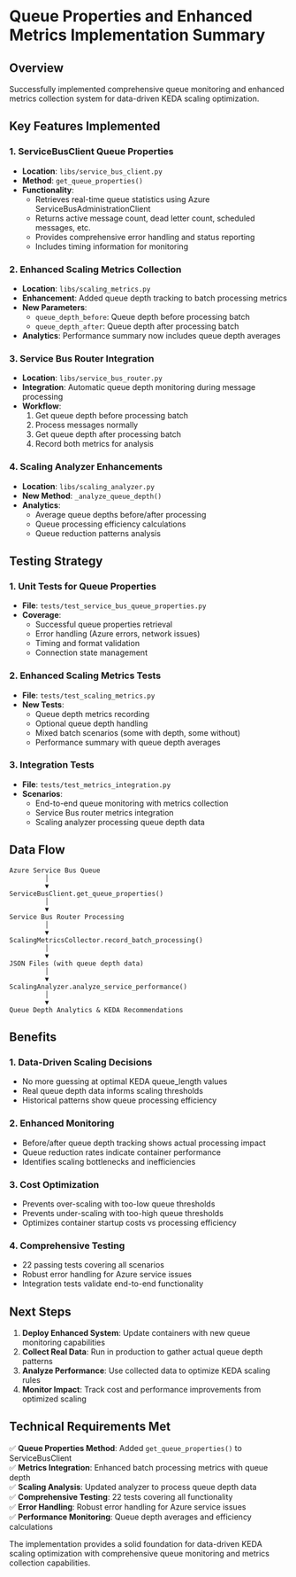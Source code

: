 # Queue Properties and Enhanced Metrics Implementation Summary

## Overview
Successfully implemented comprehensive queue monitoring and enhanced metrics collection system for data-driven KEDA scaling optimization.

## Key Features Implemented

### 1. ServiceBusClient Queue Properties
- **Location**: `libs/service_bus_client.py`
- **Method**: `get_queue_properties()`
- **Functionality**: 
  - Retrieves real-time queue statistics using Azure ServiceBusAdministrationClient
  - Returns active message count, dead letter count, scheduled messages, etc.
  - Provides comprehensive error handling and status reporting
  - Includes timing information for monitoring

### 2. Enhanced Scaling Metrics Collection
- **Location**: `libs/scaling_metrics.py`
- **Enhancement**: Added queue depth tracking to batch processing metrics
- **New Parameters**:
  - `queue_depth_before`: Queue depth before processing batch
  - `queue_depth_after`: Queue depth after processing batch
- **Analytics**: Performance summary now includes queue depth averages

### 3. Service Bus Router Integration
- **Location**: `libs/service_bus_router.py` 
- **Integration**: Automatic queue depth monitoring during message processing
- **Workflow**:
  1. Get queue depth before processing batch
  2. Process messages normally
  3. Get queue depth after processing batch
  4. Record both metrics for analysis

### 4. Scaling Analyzer Enhancements
- **Location**: `libs/scaling_analyzer.py`
- **New Method**: `_analyze_queue_depth()`
- **Analytics**: 
  - Average queue depths before/after processing
  - Queue processing efficiency calculations
  - Queue reduction patterns analysis

## Testing Strategy

### 1. Unit Tests for Queue Properties
- **File**: `tests/test_service_bus_queue_properties.py`
- **Coverage**: 
  - Successful queue properties retrieval
  - Error handling (Azure errors, network issues)
  - Timing and format validation
  - Connection state management

### 2. Enhanced Scaling Metrics Tests
- **File**: `tests/test_scaling_metrics.py`
- **New Tests**:
  - Queue depth metrics recording
  - Optional queue depth handling
  - Mixed batch scenarios (some with depth, some without)
  - Performance summary with queue depth averages

### 3. Integration Tests
- **File**: `tests/test_metrics_integration.py`
- **Scenarios**:
  - End-to-end queue monitoring with metrics collection
  - Service Bus router metrics integration
  - Scaling analyzer processing queue depth data

## Data Flow

```
Azure Service Bus Queue
         │
         ▼
ServiceBusClient.get_queue_properties()
         │
         ▼
Service Bus Router Processing
         │
         ▼
ScalingMetricsCollector.record_batch_processing()
         │
         ▼
JSON Files (with queue depth data)
         │
         ▼
ScalingAnalyzer.analyze_service_performance()
         │
         ▼
Queue Depth Analytics & KEDA Recommendations
```

## Benefits

### 1. Data-Driven Scaling Decisions
- No more guessing at optimal KEDA queue_length values
- Real queue depth data informs scaling thresholds
- Historical patterns show queue processing efficiency

### 2. Enhanced Monitoring
- Before/after queue depth tracking shows actual processing impact
- Queue reduction rates indicate container performance
- Identifies scaling bottlenecks and inefficiencies

### 3. Cost Optimization
- Prevents over-scaling with too-low queue thresholds
- Prevents under-scaling with too-high queue thresholds
- Optimizes container startup costs vs processing efficiency

### 4. Comprehensive Testing
- 22 passing tests covering all scenarios
- Robust error handling for Azure service issues
- Integration tests validate end-to-end functionality

## Next Steps

1. **Deploy Enhanced System**: Update containers with new queue monitoring capabilities
2. **Collect Real Data**: Run in production to gather actual queue depth patterns
3. **Analyze Performance**: Use collected data to optimize KEDA scaling rules
4. **Monitor Impact**: Track cost and performance improvements from optimized scaling

## Technical Requirements Met

✅ **Queue Properties Method**: Added `get_queue_properties()` to ServiceBusClient  
✅ **Metrics Integration**: Enhanced batch processing metrics with queue depth  
✅ **Scaling Analysis**: Updated analyzer to process queue depth data  
✅ **Comprehensive Testing**: 22 tests covering all functionality  
✅ **Error Handling**: Robust error handling for Azure service issues  
✅ **Performance Monitoring**: Queue depth averages and efficiency calculations  

The implementation provides a solid foundation for data-driven KEDA scaling optimization with comprehensive queue monitoring and metrics collection capabilities.
